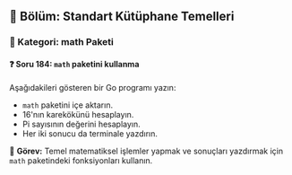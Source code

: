## 📘 Bölüm: Standart Kütüphane Temelleri  
### 🔹 Kategori: math Paketi  
#### ❓ Soru 184: `math` paketini kullanma

Aşağıdakileri gösteren bir Go programı yazın:

- `math` paketini içe aktarın.
- 16'nın karekökünü hesaplayın.
- Pi sayısının değerini hesaplayın.
- Her iki sonucu da terminale yazdırın.

🔧 **Görev:** Temel matematiksel işlemler yapmak ve sonuçları yazdırmak için `math` paketindeki fonksiyonları kullanın.
